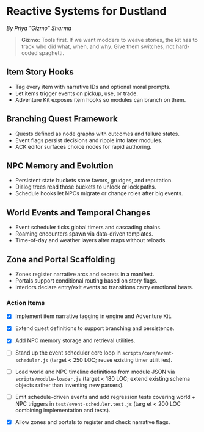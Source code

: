 # Reactive Systems for Dustland

*By Priya "Gizmo" Sharma*

> **Gizmo:** Tools first. If we want modders to weave stories, the kit has to track who did what, when, and why. Give them switches, not hard-coded spaghetti.

## Item Story Hooks
- Tag every item with narrative IDs and optional moral prompts.
- Let items trigger events on pickup, use, or trade.
- Adventure Kit exposes item hooks so modules can branch on them.

## Branching Quest Framework
- Quests defined as node graphs with outcomes and failure states.
- Event flags persist decisions and ripple into later modules.
- ACK editor surfaces choice nodes for rapid authoring.

## NPC Memory and Evolution
- Persistent state buckets store favors, grudges, and reputation.
- Dialog trees read those buckets to unlock or lock paths.
- Schedule hooks let NPCs migrate or change roles after big events.

## World Events and Temporal Changes
- Event scheduler ticks global timers and cascading chains.
- Roaming encounters spawn via data-driven templates.
- Time-of-day and weather layers alter maps without reloads.

## Zone and Portal Scaffolding
- Zones register narrative arcs and secrets in a manifest.
- Portals support conditional routing based on story flags.
- Interiors declare entry/exit events so transitions carry emotional beats.

### Action Items
- [x] Implement item narrative tagging in engine and Adventure Kit.
 - [x] Extend quest definitions to support branching and persistence.
 - [x] Add NPC memory storage and retrieval utilities.
- [ ] Stand up the event scheduler core loop in `scripts/core/event-scheduler.js` (target < 250 LOC; reuse existing timer utilit
ies).
- [ ] Load world and NPC timeline definitions from module JSON via `scripts/module-loader.js` (target < 180 LOC; extend existing
 schema objects rather than inventing new parsers).
- [ ] Emit schedule-driven events and add regression tests covering world + NPC triggers in `test/event-scheduler.test.js` (targ
et < 200 LOC combining implementation and tests).
- [x] Allow zones and portals to register and check narrative flags.

